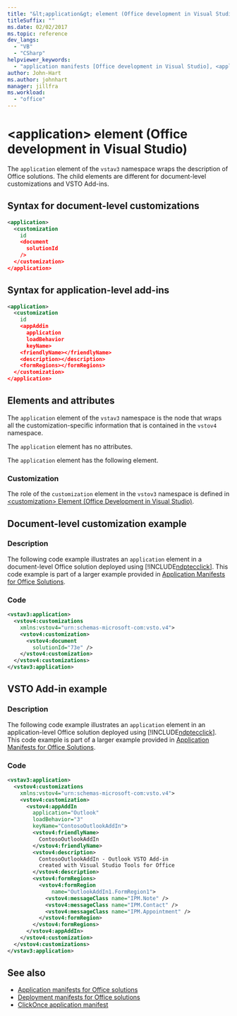 ```yaml
---
title: "&lt;application&gt; element (Office development in Visual Studio)"
titleSuffix: ""
ms.date: 02/02/2017
ms.topic: reference
dev_langs:
  - "VB"
  - "CSharp"
helpviewer_keywords:
  - "application manifests [Office development in Visual Studio], <application> element"
author: John-Hart
ms.author: johnhart
manager: jillfra
ms.workload:
  - "office"
---
```

# &lt;application&gt; element (Office development in Visual Studio)
  The `application` element of the `vstav3` namespace wraps the description of Office solutions. The child elements are different for document-level customizations and VSTO Add-ins.

## Syntax for document-level customizations

```xml
<application>
  <customization
    id
    <document
      solutionId
    />
  </customization>
</application>
```

## Syntax for application-level add-ins

```xml
<application>
  <customization
    id
    <appAddin
      application
      loadBehavior
      keyName>
    <friendlyName></friendlyName>
    <description></description>
    <formRegions></formRegions>
  </customization>
</application>
```

## Elements and attributes
 The `application` element of the `vstav3` namespace is the node that wraps all the customization-specific information that is contained in the `vstov4` namespace.

 The `application` element has no attributes.

 The `application` element has the following element.

### Customization
 The role of the `customization` element in the `vstov3` namespace is defined in [&#60;customization&#62; Element &#40;Office Development in Visual Studio&#41;](../vsto/customization-element-office-development-in-visual-studio.md).

## Document-level customization example

### Description
 The following code example illustrates an `application` element in a document-level Office solution deployed using [!INCLUDE[ndptecclick](../vsto/includes/ndptecclick-md.md)]. This code example is part of a larger example provided in [Application Manifests for Office Solutions](../vsto/application-manifests-for-office-solutions.md).

### Code

```xml
<vstav3:application>
  <vstov4:customizations
    xmlns:vstov4="urn:schemas-microsoft-com:vsto.v4">
    <vstov4:customization>
      <vstov4:document
        solutionId="73e" />
    </vstov4:customization>
  </vstov4:customizations>
</vstav3:application>
```

## VSTO Add-in example

### Description
 The following code example illustrates an `application` element in an application-level Office solution deployed using [!INCLUDE[ndptecclick](../vsto/includes/ndptecclick-md.md)]. This code example is part of a larger example provided in [Application Manifests for Office Solutions](../vsto/application-manifests-for-office-solutions.md).

### Code

```xml
<vstav3:application>
  <vstov4:customizations
    xmlns:vstov4="urn:schemas-microsoft-com:vsto.v4">
    <vstov4:customization>
      <vstov4:appAddIn
        application="Outlook"
        loadBehavior="3"
        keyName="ContosoOutlookAddIn">
        <vstov4:friendlyName>
          ContosoOutlookAddIn
        </vstov4:friendlyName>
        <vstov4:description>
          ContosoOutlookAddIn - Outlook VSTO Add-in
          created with Visual Studio Tools for Office
        </vstov4:description>
        <vstov4:formRegions>
          <vstov4:formRegion
              name="OutlookAddIn1.FormRegion1">
            <vstov4:messageClass name="IPM.Note" />
            <vstov4:messageClass name="IPM.Contact" />
            <vstov4:messageClass name="IPM.Appointment" />
          </vstov4:formRegion>
        </vstov4:formRegions>
      </vstov4:appAddIn>
    </vstov4:customization>
  </vstov4:customizations>
</vstav3:application>
```

## See also

- [Application manifests for Office solutions](../vsto/application-manifests-for-office-solutions.md)
- [Deployment manifests for Office solutions](../vsto/deployment-manifests-for-office-solutions.md)
- [ClickOnce application manifest](../deployment/clickonce-application-manifest.md)